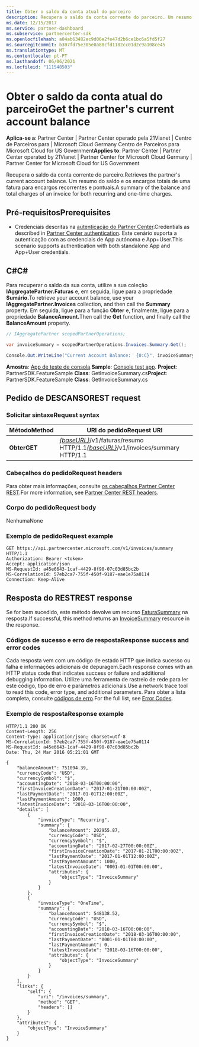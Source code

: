 ```yaml
---
title: Obter o saldo da conta atual do parceiro
description: Recupera o saldo da conta corrente do parceiro. Um resumo do saldo e os encargos totais de uma fatura para encargos recorrentes e pontuais.
ms.date: 12/15/2017
ms.service: partner-dashboard
ms.subservice: partnercenter-sdk
ms.openlocfilehash: a04ab63482ec9d06e2fe47d2b6ce1bc6a5fd5f27
ms.sourcegitcommit: b307fd75e305e0a88cfd1182cc01d2c9a108ce45
ms.translationtype: MT
ms.contentlocale: pt-PT
ms.lasthandoff: 06/06/2021
ms.locfileid: "111548503"
---
```

# <a name="get-the-partners-current-account-balance"></a><span data-ttu-id="42282-104">Obter o saldo da conta atual do parceiro</span><span class="sxs-lookup"><span data-stu-id="42282-104">Get the partner's current account balance</span></span>

<span data-ttu-id="42282-105">**Aplica-se a**: Partner Center | Partner Center operado pela 21Vianet | Centro de Parceiros para | Microsoft Cloud Germany Centro de Parceiros para Microsoft Cloud for US Government</span><span class="sxs-lookup"><span data-stu-id="42282-105">**Applies to**: Partner Center | Partner Center operated by 21Vianet | Partner Center for Microsoft Cloud Germany | Partner Center for Microsoft Cloud for US Government</span></span>

<span data-ttu-id="42282-106">Recupera o saldo da conta corrente do parceiro.</span><span class="sxs-lookup"><span data-stu-id="42282-106">Retrieves the partner's current account balance.</span></span> <span data-ttu-id="42282-107">Um resumo do saldo e os encargos totais de uma fatura para encargos recorrentes e pontuais.</span><span class="sxs-lookup"><span data-stu-id="42282-107">A summary of the balance and total charges of an invoice for both recurring and one-time charges.</span></span>

## <a name="prerequisites"></a><span data-ttu-id="42282-108">Pré-requisitos</span><span class="sxs-lookup"><span data-stu-id="42282-108">Prerequisites</span></span>

- <span data-ttu-id="42282-109">Credenciais descritas na [autenticação do Partner Center](partner-center-authentication.md).</span><span class="sxs-lookup"><span data-stu-id="42282-109">Credentials as described in [Partner Center authentication](partner-center-authentication.md).</span></span> <span data-ttu-id="42282-110">Este cenário suporta a autenticação com as credenciais de App autónoma e App+User.</span><span class="sxs-lookup"><span data-stu-id="42282-110">This scenario supports authentication with both standalone App and App+User credentials.</span></span>

## <a name="c"></a><span data-ttu-id="42282-111">C\#</span><span class="sxs-lookup"><span data-stu-id="42282-111">C\#</span></span>

<span data-ttu-id="42282-112">Para recuperar o saldo da sua conta, utilize a sua coleção **IAggregatePartner.Faturas** e, em seguida, ligue para a propriedade **Sumário.**</span><span class="sxs-lookup"><span data-stu-id="42282-112">To retrieve your account balance, use your **IAggregatePartner.Invoices** collection, and then call the **Summary** property.</span></span> <span data-ttu-id="42282-113">Em seguida, ligue para a função **Obter** e, finalmente, ligue para a propriedade **BalanceAmount.**</span><span class="sxs-lookup"><span data-stu-id="42282-113">Then call the **Get** function, and finally call the **BalanceAmount** property.</span></span>

``` csharp
// IAggregatePartner scopedPartnerOperations;

var invoiceSummary = scopedPartnerOperations.Invoices.Summary.Get();

Console.Out.WriteLine("Current Account Balance:  {0:C}", invoiceSummary.BalanceAmount);
```

<span data-ttu-id="42282-114">**Amostra**: [App de teste de consola](console-test-app.md).</span><span class="sxs-lookup"><span data-stu-id="42282-114">**Sample**: [Console test app](console-test-app.md).</span></span> <span data-ttu-id="42282-115">**Project**: PartnerSDK.FeatureSample **Class**: GetInvoiceSummary.cs</span><span class="sxs-lookup"><span data-stu-id="42282-115">**Project**: PartnerSDK.FeatureSample **Class**: GetInvoiceSummary.cs</span></span>

## <a name="rest-request"></a><span data-ttu-id="42282-116">Pedido de DESCANSO</span><span class="sxs-lookup"><span data-stu-id="42282-116">REST request</span></span>

### <a name="request-syntax"></a><span data-ttu-id="42282-117">Solicitar sintaxe</span><span class="sxs-lookup"><span data-stu-id="42282-117">Request syntax</span></span>

| <span data-ttu-id="42282-118">Método</span><span class="sxs-lookup"><span data-stu-id="42282-118">Method</span></span>  | <span data-ttu-id="42282-119">URI do pedido</span><span class="sxs-lookup"><span data-stu-id="42282-119">Request URI</span></span>                                                              |
|---------|--------------------------------------------------------------------------|
| <span data-ttu-id="42282-120">**Obter**</span><span class="sxs-lookup"><span data-stu-id="42282-120">**GET**</span></span> | <span data-ttu-id="42282-121">[*{baseURL}*](partner-center-rest-urls.md)/v1/faturas/resumo HTTP/1.1</span><span class="sxs-lookup"><span data-stu-id="42282-121">[*{baseURL}*](partner-center-rest-urls.md)/v1/invoices/summary HTTP/1.1</span></span>  |

### <a name="request-headers"></a><span data-ttu-id="42282-122">Cabeçalhos do pedido</span><span class="sxs-lookup"><span data-stu-id="42282-122">Request headers</span></span>

<span data-ttu-id="42282-123">Para obter mais informações, consulte [os cabeçalhos Partner Center REST](headers.md).</span><span class="sxs-lookup"><span data-stu-id="42282-123">For more information, see [Partner Center REST headers](headers.md).</span></span>

### <a name="request-body"></a><span data-ttu-id="42282-124">Corpo do pedido</span><span class="sxs-lookup"><span data-stu-id="42282-124">Request body</span></span>

<span data-ttu-id="42282-125">Nenhuma</span><span class="sxs-lookup"><span data-stu-id="42282-125">None</span></span>

### <a name="request-example"></a><span data-ttu-id="42282-126">Exemplo de pedido</span><span class="sxs-lookup"><span data-stu-id="42282-126">Request example</span></span>

```http
GET https://api.partnercenter.microsoft.com/v1/invoices/summary HTTP/1.1
Authorization: Bearer <token>
Accept: application/json
MS-RequestId: a45e6643-1caf-4429-8f90-07c03d85bc2b
MS-CorrelationId: 57eb2ca7-755f-450f-9187-eae1e75a0114
Connection: Keep-Alive
```

## <a name="rest-response"></a><span data-ttu-id="42282-127">Resposta do REST</span><span class="sxs-lookup"><span data-stu-id="42282-127">REST response</span></span>

<span data-ttu-id="42282-128">Se for bem sucedido, este método devolve um recurso [FaturaSummary](invoice-resources.md#invoicesummary) na resposta.</span><span class="sxs-lookup"><span data-stu-id="42282-128">If successful, this method returns an [InvoiceSummary](invoice-resources.md#invoicesummary) resource in the response.</span></span>

### <a name="response-success-and-error-codes"></a><span data-ttu-id="42282-129">Códigos de sucesso e erro de resposta</span><span class="sxs-lookup"><span data-stu-id="42282-129">Response success and error codes</span></span>

<span data-ttu-id="42282-130">Cada resposta vem com um código de estado HTTP que indica sucesso ou falha e informações adicionais de depuragem.</span><span class="sxs-lookup"><span data-stu-id="42282-130">Each response comes with an HTTP status code that indicates success or failure and additional debugging information.</span></span> <span data-ttu-id="42282-131">Utilize uma ferramenta de rastreio de rede para ler este código, tipo de erro e parâmetros adicionais.</span><span class="sxs-lookup"><span data-stu-id="42282-131">Use a network trace tool to read this code, error type, and additional parameters.</span></span> <span data-ttu-id="42282-132">Para obter a lista completa, consulte [códigos de erro](error-codes.md).</span><span class="sxs-lookup"><span data-stu-id="42282-132">For the full list, see [Error Codes](error-codes.md).</span></span>

### <a name="response-example"></a><span data-ttu-id="42282-133">Exemplo de resposta</span><span class="sxs-lookup"><span data-stu-id="42282-133">Response example</span></span>

```http
HTTP/1.1 200 OK
Content-Length: 256
Content-Type: application/json; charset=utf-8
MS-CorrelationId: 57eb2ca7-755f-450f-9187-eae1e75a0114
MS-RequestId: a45e6643-1caf-4429-8f90-07c03d85bc2b
Date: Thu, 24 Mar 2016 05:21:01 GMT

{
    "balanceAmount": 751094.39,
    "currencyCode": "USD",
    "currencySymbol": "$",
    "accountingDate": "2018-03-16T00:00:00",
    "firstInvoiceCreationDate": "2017-01-21T00:00:00Z",
    "lastPaymentDate": "2017-01-01T12:00:00Z",
    "lastPaymentAmount": 1000,
    "latestInvoiceDate": "2018-03-16T00:00:00",
    "details": [
        {
            "invoiceType": "Recurring",
            "summary": {
                "balanceAmount": 202955.87,
                "currencyCode": "USD",
                "currencySymbol": "$",
                "accountingDate": "2017-02-27T00:00:00Z",
                "firstInvoiceCreationDate": "2017-01-21T00:00:00Z",
                "lastPaymentDate": "2017-01-01T12:00:00Z",
                "lastPaymentAmount": 1000,
                "latestInvoiceDate": "0001-01-01T00:00:00",
                "attributes": {
                    "objectType": "InvoiceSummary"
                }
            }
        },
        {
            "invoiceType": "OneTime",
            "summary": {
                "balanceAmount": 548138.52,
                "currencyCode": "USD",
                "currencySymbol": "$",
                "accountingDate": "2018-03-16T00:00:00",
                "firstInvoiceCreationDate": "2018-03-16T00:00:00",
                "lastPaymentDate": "0001-01-01T00:00:00",
                "lastPaymentAmount": 0,
                "latestInvoiceDate": "2018-03-16T00:00:00",
                "attributes": {
                    "objectType": "InvoiceSummary"
                }
            }
        }
    ],
    "links": {
        "self": {
            "uri": "/invoices/summary",
            "method": "GET",
            "headers": []
        }
    },
    "attributes": {
        "objectType": "InvoiceSummary"
    }
}
```
